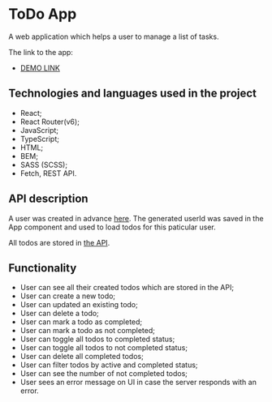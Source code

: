# ToDo App
A web application which helps a user to manage a list of tasks.

The link to the app:
- [DEMO LINK](https://ifuride.github.io/todo_app/)

## Technologies and languages used in the project
- React;
- React Router(v6);
- JavaScript;
- TypeScript;
- HTML;
- BEM;
- SASS (SCSS);
- Fetch, REST API.

## API description
A user was created in advance [here](https://mate-academy.github.io/react_student-registration/). The generated userId was saved in the App component and used to load todos for this paticular user.

All todos are stored in [the API](https://mate-academy.github.io/fe-students-api/todos).

## Functionality
- User can see all their created todos which are stored in the API;
- User can create a new todo;
- User can updated an existing todo;
- User can delete a todo;
- User can mark a todo as completed;
- User can mark a todo as not completed;
- User can toggle all todos to completed status;
- User can toggle all todos to not completed status;
- User can delete all completed todos;
- User can filter todos by active and completed status;
- User can see the number of not completed todos;
- User sees an error message on UI in case the server responds with an error.
